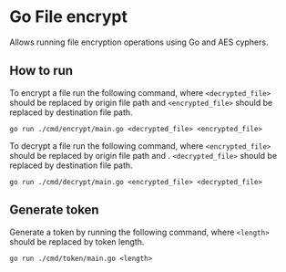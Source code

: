 # Go File encrypt

Allows running file encryption operations using Go and AES cyphers.

## How to run

To encrypt a file run the following command, where ``<decrypted_file>`` should be replaced by origin file path and
``<encrypted_file>`` should be replaced by destination file path.

``go run ./cmd/encrypt/main.go <decrypted_file> <encrypted_file>``

To decrypt a file run the following command, where ``<encrypted_file>`` should be replaced by origin file path and .
``<decrypted_file>`` should be replaced by destination file path.

``go run ./cmd/decrypt/main.go <encrypted_file> <decrypted_file>``

## Generate token

Generate a token by running the following command, where ``<length>`` should be replaced by token length.

``go run ./cmd/token/main.go <length>``
